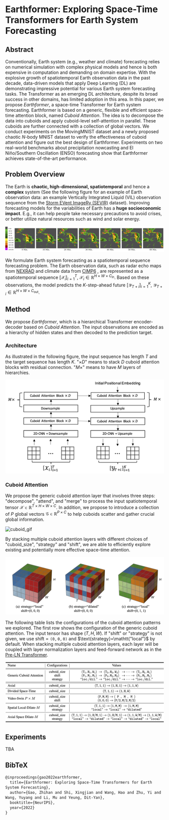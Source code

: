 # Earthformer: Exploring Space-Time Transformers for Earth System Forecasting

## Abstract
Conventionally, Earth system (e.g., weather and climate) forecasting relies on numerical simulation with complex physical models and hence is both expensive in computation and demanding on domain expertise. 
With the explosive growth of spatiotemporal Earth observation data in the past decade, data-driven models that apply Deep Learning (DL) are demonstrating impressive potential for various Earth system forecasting tasks.
The Transformer as an emerging DL architecture, despite its broad success in other domains, has limited adoption in this area.
In this paper, we propose *Earthformer*, a space-time Transformer for Earth system forecasting. Earthformer is based on a generic, flexible and efficient space-time attention block, named *Cuboid Attention*. The idea is to decompose the data into cuboids and apply cuboid-level self-attention in parallel. These cuboids are further connected with a collection of global vectors. We conduct experiments on the MovingMNIST dataset and a newly proposed chaotic $N$-body MNIST dataset to verify the effectiveness of cuboid attention and figure out the best design of Earthformer. Experiments on two real-world benchmarks about precipitation nowcasting and El Niño/Southern Oscillation (ENSO) forecasting show that Earthformer achieves state-of-the-art performance.

## Problem Overview

The Earth is **chaotic, high-dimensional, spatiotemporal** and hence a **complex** system (See the following figure for an example of Earth observation data: an example Vertically Integrated Liquid (VIL) observation sequence from the [Storm EVent ImageRy (SEVIR)](https://sevir.mit.edu/) dataset).
Improving forecasting models for the variabilities of Earth has a **huge socioeconomic impact**. E.g., it can help people take necessary precautions to avoid crises, or better utilize natural resources such as wind and solar energy.

![sevir_example](./figures/sevir_example_len7.png)

We formulate Earth system forecasting as a spatiotemporal sequence forecasting problem. 
The Earth observation data, such as radar echo maps from [NEXRAD](https://www.ncei.noaa.gov/products/radar/next-generation-weather-radar) and climate data from [CIMP6](https://gmd.copernicus.org/articles/9/1937/2016/) , are represented as a spatiotemporal sequence $[\mathcal{X}_{i}]_{i=1}^T$, $\mathcal{X}_i \in \mathbb{R}^{H\times W\times C_{\text{in}}}$. 
Based on these observations, the model predicts the $K$-step-ahead future $[\mathcal{Y}_{T+i}]_{i=1}^K$, $\mathcal{Y}_{T+i} \in \mathbb{R}^{H\times W\times C_{\text{out}}}$.

## Method
We propose *Earthformer*, which is a hierarchical Transformer encoder-decoder based on *Cuboid Attention*. The input observations are encoded as a hierarchy of hidden states and then decoded to the prediction target.

### Architecture
As illustrated in the following figure, the input sequence has length $T$ and the target sequence has length $K$. "$\times D$" means to stack $D$ cuboid attention blocks with residual connection. "$M\times$" means to have $M$ layers of hierarchies.

![enc_dec](./figures/hierarchical-encoder-decoder-v1.png)

### Cuboid Attention
We propose the generic cuboid attention layer that involves three steps: "decompose", "attend", and "merge" to process the input spatiotemporal tensor $\mathcal{X}\in\mathbb{R}^{T\times H\times W\times C}$. In addition, we propose to introduce a collection of $P$ global vectors $\mathcal{G}\in\mathbb{R}^{P\times C}$ to help cuboids scatter and gather crucial global information.

![cuboid_gif](./figures/cuboid_illustration.gif)

By stacking multiple cuboid attention layers with different choices of "$\text{cuboid\_size}$", "$\text{strategy}$" and "$\text{shift}$", we are able to efficiently explore existing and potentially more effective space-time attention.

![cuboid_examples](./figures/cub_pattern_together.png)

The following table lists the configurations of the cuboid attention patterns we explored.
The first row shows the configuration of the generic cuboid attention.
The input tensor has shape $(T, H, W)$.
If "$\text{shift}$" or "$\text{strategy}$" is not given, we use $\text{shift}=\mathtt{(0, 0, 0)}$ and $\text{strategy}=\mathtt{"local"}$ by default.
When stacking multiple cuboid attention layers, each layer will be coupled with layer normalization layers and feed-forward network as in the [Pre-LN Transformer](http://proceedings.mlr.press/v119/xiong20b/xiong20b.pdf).

![cuboid_table](./figures/cuboid_table.png)

## Experiments
TBA

## BibTeX
```
@inproceedings{gao2022earthformer,
  title={Earthformer: Exploring Space-Time Transformers for Earth System Forecasting},
  author={Gao, Zhihan and Shi, Xingjian and Wang, Hao and Zhu, Yi and Wang, Yuyang and Li, Mu and Yeung, Dit-Yan},
  booktitle={NeurIPS},
  year={2022}
}
```
